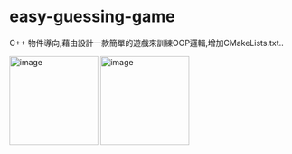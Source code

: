 # easy-guessing-game
C++ 物件導向,藉由設計一款簡單的遊戲來訓練OOP邏輯,增加CMakeLists.txt..

<img width="157" alt="image" src="https://github.com/chris911024/easy-guessing-game/assets/67829896/ce55b179-8f24-4c05-b123-2c6b9326a2e8">
<img width="157" alt="image" src="https://github.com/chris911024/easy-guessing-game/assets/67829896/dc21df08-fe10-498f-84a7-ba785e3ac433">
